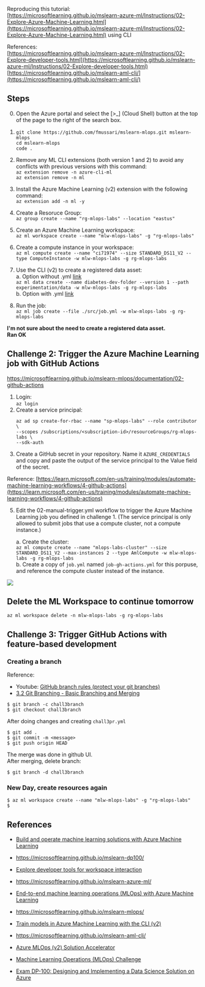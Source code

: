 
Reproducing this tutorial:   
[https://microsoftlearning.github.io/mslearn-azure-ml/Instructions/02-Explore-Azure-Machine-Learning.html](https://microsoftlearning.github.io/mslearn-azure-ml/Instructions/02-Explore-Azure-Machine-Learning.html)
using CLI  
  
References:  
[https://microsoftlearning.github.io/mslearn-azure-ml/Instructions/02-Explore-developer-tools.html](https://microsoftlearning.github.io/mslearn-azure-ml/Instructions/02-Explore-developer-tools.html)  
[https://microsoftlearning.github.io/mslearn-aml-cli/](https://microsoftlearning.github.io/mslearn-aml-cli/)

## Steps

0. Open the Azure portal and select the [>_] (Cloud Shell) button at the top of the page to the right of the search box.

1. ```
   git clone https://github.com/fmussari/mslearn-mlops.git mslearn-mlops
   cd mslearn-mlops
   code .
   ```
  
2. Remove any ML CLI extensions (both version 1 and 2) to avoid any conflicts with previous versions with this command:  
   `az extension remove -n azure-cli-ml`  
   `az extension remove -n ml`

3. Install the Azure Machine Learning (v2) extension with the following command:  
   `az extension add -n ml -y`
  
4. Create a Resoruce Group:  
  `az group create --name "rg-mlops-labs" --location "eastus"`

5. Create an Azure Machine Learning workspace:  
  `az ml workspace create --name "mlw-mlops-labs" -g "rg-mlops-labs"`

6. Create a compute instance in your workspace:  
   `az ml compute create --name "ci71974" --size STANDARD_DS11_V2 --type ComputeInstance -w mlw-mlops-labs -g rg-mlops-labs`  
  
7. Use the CLI (v2) to create a registered data asset:  
  a. Option without .yml [link](https://learn.microsoft.com/en-us/cli/azure/ml/data?view=azure-cli-latest#az-ml-data-create)  
    `az ml data create --name diabetes-dev-folder --version 1 --path experimentation/data -w mlw-mlops-labs -g rg-mlops-labs`  
  b. Option with .yml [link](https://learn.microsoft.com/en-us/azure/machine-learning/reference-yaml-data?view=azureml-api-2)  

8. Run the job:  
   `az ml job create --file ./src/job.yml -w mlw-mlops-labs -g rg-mlops-labs`
  
**I'm not sure about the need to create a registered data asset.**  
**Ran OK**

## Challenge 2: Trigger the Azure Machine Learning job with GitHub Actions
https://microsoftlearning.github.io/mslearn-mlops/documentation/02-github-actions  

1. Login:  
   `az login`  
3. Create a service principal:  
   ```
   az ad sp create-for-rbac --name "sp-mlops-labs" --role contributor \  
   --scopes /subscriptions/<subscription-id>/resourceGroups/rg-mlops-labs \  
   --sdk-auth
   ```  
4. Create a GitHub secret in your repository. Name it `AZURE_CREDENTIALS` and copy and paste the output of the service principal to the Value field of the secret.

Reference: 
[https://learn.microsoft.com/en-us/training/modules/automate-machine-learning-workflows/4-github-actions](https://learn.microsoft.com/en-us/training/modules/automate-machine-learning-workflows/4-github-actions)

5. Edit the 02-manual-trigger.yml workflow to trigger the Azure Machine Learning job you defined in challenge 1.
(The service principal is only allowed to submit jobs that use a compute cluster, not a compute instance.)

   a. Create the cluster:  
   `az ml compute create --name "mlops-labs-cluster" --size STANDARD_DS11_V2 --max-instances 2 --type AmlCompute -w mlw-mlops-labs -g rg-mlops-labs`  
   b. Create a copy of `job.yml` named `job-gh-actions.yml` for this porpuse, and reference the compute cluster instead of the instance.

![](jobs.PNG)

## Delete the ML Workspace to continue tomorrow
`az ml workspace delete -n mlw-mlops-labs -g rg-mlops-labs`


## Challenge 3: Trigger GitHub Actions with feature-based development

### Creating a branch

Reference:  
- Youtube: [GitHub branch rules (protect your git branches)](https://youtu.be/CNCE1gts2Yw)
- [3.2 Git Branching - Basic Branching and Merging](https://git-scm.com/book/en/v2/Git-Branching-Basic-Branching-and-Merging)

```
$ git branch -c chall3branch
$ git checkout chall3branch
```
After doing changes and creating `chall3pr.yml`
```
$ git add .
$ git commit -m <message>
$ git push origin HEAD
```
  
The merge was done in github UI.   
After merging, delete branch:
```
$ git branch -d chall3branch
```
  

### New Day, create resources again
```
$ az ml workspace create --name "mlw-mlops-labs" -g "rg-mlops-labs"
$ 
```

## References
- [Build and operate machine learning solutions with Azure Machine Learning](https://learn.microsoft.com/en-us/training/paths/build-ai-solutions-with-azure-ml-service/)
- https://microsoftlearning.github.io/mslearn-dp100/
  
- [Explore developer tools for workspace interaction](https://learn.microsoft.com/en-us/training/paths/explore-azure-machine-learning-workspace/)
- https://microsoftlearning.github.io/mslearn-azure-ml/
  
- [End-to-end machine learning operations (MLOps) with Azure Machine Learning](https://learn.microsoft.com/en-us/training/paths/build-first-machine-operations-workflow/)
- https://microsoftlearning.github.io/mslearn-mlops/
  
- [Train models in Azure Machine Learning with the CLI (v2)](https://learn.microsoft.com/en-us/training/paths/train-models-azure-machine-learning-cli-v2/)
- https://microsoftlearning.github.io/mslearn-aml-cli/
  
- [Azure MLOps (v2) Solution Accelerator](https://github.com/Azure/mlops-v2)
  
- [Machine Learning Operations (MLOps) Challenge](https://learn.microsoft.com/en-us/users/cloudskillschallenge/collections/47mnu0dq1j4z?WT.mc_id=cloudskillschallenge_150df021-d77d-4e78-b51c-76743f48a4c9)

- [Exam DP-100: Designing and Implementing a Data Science Solution on Azure](https://learn.microsoft.com/en-us/certifications/exams/dp-100/)